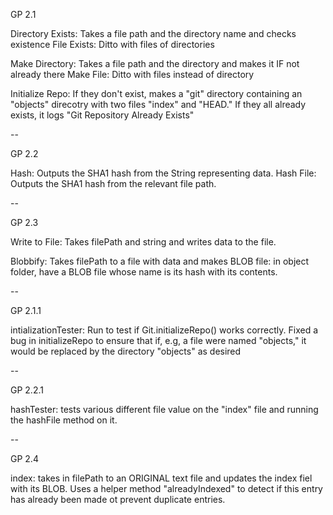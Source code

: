GP 2.1

Directory Exists: Takes a file path and the directory name and checks existence
File Exists: Ditto with files of directories

Make Directory: Takes a file path and the directory and makes it IF not already there
Make File: Ditto with files instead of directory

Initialize Repo: If they don't exist, makes a "git" directory containing an "objects" direcotry with two files "index" and "HEAD." If they all already exists, it logs "Git Repository Already Exists" 

--

GP 2.2

Hash: Outputs the SHA1 hash from the String representing data.
Hash File: Outputs the SHA1 hash from the relevant file path.

--

GP 2.3

Write to File: Takes filePath and string and writes data to the file.

Blobbify: Takes filePath to a file with data and makes BLOB file: in object folder, have a BLOB file whose name is its hash with its contents.

--

GP 2.1.1

intializationTester: Run to test if Git.initializeRepo() works correctly.
Fixed a bug in initializeRepo to ensure that if, e.g, a file were named "objects," it would be replaced by the directory "objects" as desired

--

GP 2.2.1

hashTester: tests various different file value on the "index" file and running the hashFile method on it.

--

GP 2.4

index: takes in filePath to an ORIGINAL text file and updates the index fiel with its BLOB. Uses a helper method "alreadyIndexed" to detect if this entry has already been made ot prevent duplicate entries.
